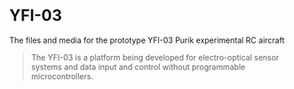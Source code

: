 # YFI-03
 The files and media for the prototype YFI-03 Purik experimental RC aircraft

>The YFI-03 is a platform being developed for electro-optical sensor systems and data input and control
without programmable microcontrollers.
